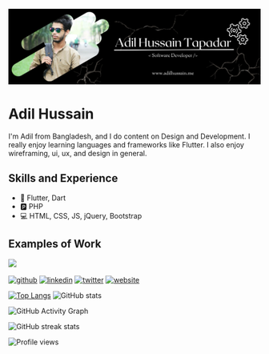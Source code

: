 ![Software Developer](https://github.com/itssadil/itssadil/blob/main/Adil%20Hussain%20Tapadar.png)

# Adil Hussain
I'm Adil from Bangladesh, and I do content on Design and Development. I really enjoy learning languages and frameworks like Flutter. I also enjoy wireframing, ui, ux, and design in general. 

## Skills and Experience
* 📱 Flutter, Dart
* 🅿 PHP
* 💻 HTML, CSS, JS, jQuery, Bootstrap

## Examples of Work
<img src="https://github.com/adriantwarog/adriantwarog/blob/master/covid19.gif" width="512" >


[<img src='https://cdn.jsdelivr.net/npm/simple-icons@3.0.1/icons/github.svg' alt='github' height='40'>](https://github.com/itssadil)  [<img src='https://cdn.jsdelivr.net/npm/simple-icons@3.0.1/icons/linkedin.svg' alt='linkedin' height='40'>](https://www.linkedin.com/in/itss-adil/)  [<img src='https://cdn.jsdelivr.net/npm/simple-icons@3.0.1/icons/twitter.svg' alt='twitter' height='40'>](https://twitter.com/itssAdil)  [<img src='https://cdn.jsdelivr.net/npm/simple-icons@3.0.1/icons/icloud.svg' alt='website' height='40'>](http://adilhussain.me)    



[![Top Langs](https://github-readme-stats.vercel.app/api/top-langs/?username=itssadil)](https://github.com/anuraghazra/github-readme-stats) ![GitHub stats](https://github-readme-stats.vercel.app/api?username=itssadil&show_icons=true)  

![GitHub Activity Graph](https://activity-graph.herokuapp.com/graph?username=itssadil)  

![GitHub streak stats](https://github-readme-streak-stats.herokuapp.com/?user=itssadil)  

![Profile views](https://gpvc.arturio.dev/itssadil)  
